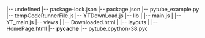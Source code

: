 |-- undefined
    |-- package-lock.json
    |-- package.json
    |-- pytube_example.py
    |-- tempCodeRunnerFile.js
    |-- YTDownLoad.js
    |-- lib
    |   |-- main.js
    |   |-- YT_main.js
    |-- views
    |   |-- Downloaded.html
    |   |-- layouts
    |       |-- HomePage.html
    |-- __pycache__
        |-- pytube.cpython-38.pyc
